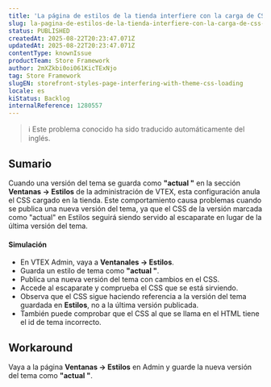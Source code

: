 ```yaml
---
title: 'La página de estilos de la tienda interfiere con la carga de CSS del tema'
slug: la-pagina-de-estilos-de-la-tienda-interfiere-con-la-carga-de-css-del-tema
status: PUBLISHED
createdAt: 2025-08-22T20:23:47.071Z
updatedAt: 2025-08-22T20:23:47.071Z
contentType: knownIssue
productTeam: Store Framework
author: 2mXZkbi0oi061KicTExNjo
tag: Store Framework
slugEN: storefront-styles-page-interfering-with-theme-css-loading
locale: es
kiStatus: Backlog
internalReference: 1280557
---
```


>ℹ️ Este problema conocido ha sido traducido automáticamente del inglés.

## Sumario


Cuando una versión del tema se guarda como **"actual "** en la sección **Ventanas → Estilos** de la administración de VTEX, esta configuración anula el CSS cargado en la tienda. Este comportamiento causa problemas cuando se publica una nueva versión del tema, ya que el CSS de la versión marcada como "actual" en Estilos seguirá siendo servido al escaparate en lugar de la última versión del tema.


#### Simulación



- En VTEX Admin, vaya a **Ventanales → Estilos**.
- Guarda un estilo de tema como **"actual "**.
- Publica una nueva versión del tema con cambios en el CSS.
- Accede al escaparate y comprueba el CSS que se está sirviendo.
- Observa que el CSS sigue haciendo referencia a la versión del tema guardada en **Estilos**, no a la última versión publicada.
- También puede comprobar que el CSS al que se llama en el HTML tiene el id de tema incorrecto.

## Workaround


Vaya a la página **Ventanas → Estilos** en Admin y guarde la nueva versión del tema como **"actual "**.



